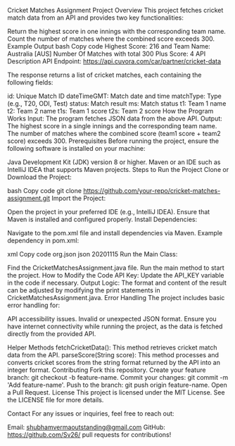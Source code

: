 Cricket Matches Assignment
Project Overview
This project fetches cricket match data from an API and provides two key functionalities:

Return the highest score in one innings with the corresponding team name.
Count the number of matches where the combined score exceeds 300.
Example Output
bash
Copy code
Highest Score: 216 and Team Name: Australia [AUS]
Number Of Matches with total 300 Plus Score: 4
API Description
API Endpoint: https://api.cuvora.com/car/partner/cricket-data

The response returns a list of cricket matches, each containing the following fields:

id: Unique Match ID
dateTimeGMT: Match date and time
matchType: Type (e.g., T20, ODI, Test)
status: Match result
ms: Match status
t1: Team 1 name
t2: Team 2 name
t1s: Team 1 score
t2s: Team 2 score
How the Program Works
Input: The program fetches JSON data from the above API.
Output:
The highest score in a single innings and the corresponding team name.
The number of matches where the combined score (team1 score + team2 score) exceeds 300.
Prerequisites
Before running the project, ensure the following software is installed on your machine:

Java Development Kit (JDK) version 8 or higher.
Maven or an IDE such as IntelliJ IDEA that supports Maven projects.
Steps to Run the Project
Clone or Download the Project:

bash
Copy code
git clone https://github.com/your-repo/cricket-matches-assignment.git
Import the Project:

Open the project in your preferred IDE (e.g., IntelliJ IDEA).
Ensure that Maven is installed and configured properly.
Install Dependencies:

Navigate to the pom.xml file and install dependencies via Maven.
Example dependency in pom.xml:

xml
Copy code
<dependency>
    <groupId>org.json</groupId>
    <artifactId>json</artifactId>
    <version>20201115</version>
</dependency>
Run the Main Class:

Find the CricketMatchesAssignment.java file.
Run the main method to start the project.
How to Modify the Code
API Key: Update the API_KEY variable in the code if necessary.
Output Logic: The format and content of the result can be adjusted by modifying the print statements in CricketMatchesAssignment.java.
Error Handling
The project includes basic error handling for:

API accessibility issues.
Invalid or unexpected JSON format.
Ensure you have internet connectivity while running the project, as the data is fetched directly from the provided API.

Helper Methods
fetchCricketData(): This method retrieves cricket match data from the API.
parseScore(String score): This method processes and converts cricket scores from the string format returned by the API into an integer format.
Contributing
Fork this repository.
Create your feature branch: git checkout -b feature-name.
Commit your changes: git commit -m 'Add feature-name'.
Push to the branch: git push origin feature-name.
Open a Pull Request.
License
This project is licensed under the MIT License. See the LICENSE file for more details.

Contact
For any issues or inquiries, feel free to reach out:

Email: shubhamvermaoutstanding@gmail.com
GitHub: https://github.com/Sv26/
pull requests for contributions!

